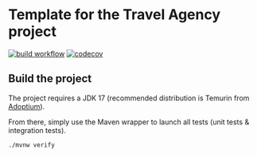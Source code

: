 # Template for the Travel Agency project

[![build workflow](https://github.com/Bonheur-ANGO/travel_agency/actions/workflows/build.yml/badge.svg)](https://github.com/Bonheur-ANGO/travel_agency/actions)
[![codecov](https://codecov.io/gh/lernejo/travel_agency_template/branch/main/graph/badge.svg)](https://codecov.io/gh/lernejo/travel_agency_template)

## Build the project

The project requires a JDK 17 (recommended distribution is Temurin from [Adoptium](https://adoptium.net/)).

From there, simply use the Maven wrapper to launch all tests (unit tests & integration tests).

`./mvnw verify`
